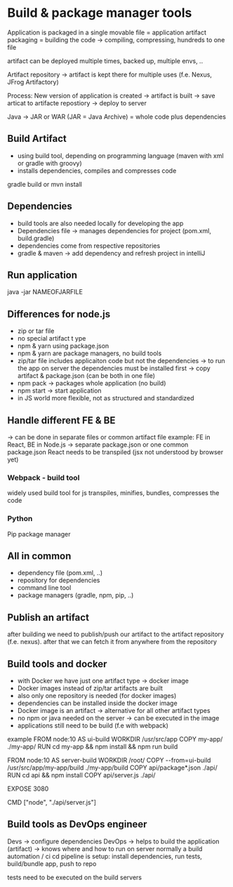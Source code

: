 # Build & package manager tools

Application is packaged in a single movable file = application artifact
packaging = building the code -> compiling, compressing, hundreds to one file

artifact can be deployed multiple times, backed up, multiple envs, ..


Artifact repository -> artifact is kept there for multiple uses (f.e. Nexus, JFrog Artifactory)

Process: New version of application is created -> artifact is built -> save articat to artifacte repostiory -> deploy to server

Java -> JAR or WAR (JAR = Java Archive) = whole code plus dependencies

## Build Artifact
- using build tool, depending on programming language (maven with xml or gradle with groovy)
- installs dependencies, compiles and compresses code

gradle build or mvn install

## Dependencies
- build tools are also needed locally for developing the app
- Dependencies file -> manages dependencies for project (pom.xml, build.gradle)
- dependencies come from respective repositories
- gradle & maven -> add dependency and refresh project in intelliJ

## Run application

java -jar NAMEOFJARFILE

## Differences for node.js
- zip or tar file
- no special artifact t ype
- npm & yarn using package.json
- npm & yarn are package managers, no build tools
- zip/tar file includes applicaiton code but not the dependencies -> to run the app on server the dependencies must be installed first -> copy artifact & package.json (can be both in one file)
- npm pack -> packages whole application (no build)
- npm start -> start application
- in JS world more flexible, not as structured and standardized

## Handle different FE & BE
-> can be done in separate files or common artifact file
example: FE in React, BE in Node.js
-> separate package.json or one common package.json
React needs to be transpiled (jsx not understood  by  browser yet)

### Webpack - build tool
widely used build tool for js
transpiles, minifies, bundles, compresses the code

### Python
Pip package manager

## All in common
- dependency file (pom.xml, ..)
- repository for dependencies
- command line tool
- package managers (gradle, npm, pip, ..)

## Publish an artifact
after building we need to publish/push our artifact to the artifact repository (f.e. nexus). after that we can fetch it from anywhere from the repository

## Build tools and docker
- with Docker we have just one artifact type -> docker image
- Docker images instead of zip/tar artifacts are built
- also only one repository is needed (for docker images)
- dependencies can be installed inside the docker image
- Docker image is an artifact -> alternative for all other artifact types
- no npm or java needed on the server -> can be executed in the image
- applications still need to be build (f.e with webpack)

example
FROM node:10 AS ui-build
WORKDIR /usr/src/app
COPY my-app/ ./my-app/
RUN cd my-app && npm install && npm run build

FROM node:10 AS server-build
WORKDIR /root/
COPY --from=ui-build /usr/src/app/my-app/build ./my-app/build
COPY api/package*.json ./api/
RUN cd api && npm install
COPY api/server.js ./api/

EXPOSE 3080

CMD ["node", "./api/server.js"]

## Build tools as DevOps engineer
Devs -> configure dependencies
DevOps -> helps to build the application (artifact) -> knows where and how to run on server
normally a build automation / ci cd pipeline is setup: install dependencies, run tests, build/bundle app, push to repo

tests need to be executed on the build servers











